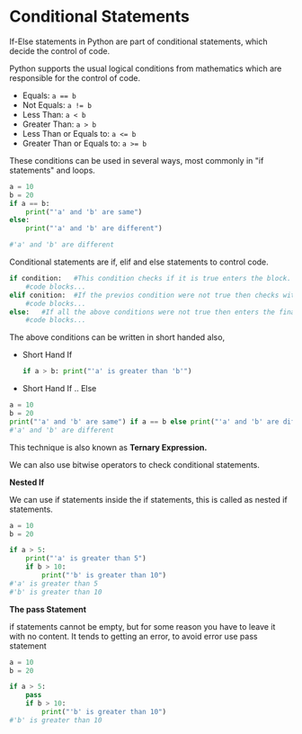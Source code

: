 # Conditional Statements

If-Else statements in Python are part of conditional statements, which decide the control of code.

Python supports the usual logical conditions from mathematics which are responsible for the control of code.

- Equals:  `a == b`
- Not Equals:  `a != b`
- Less Than:  `a < b`
- Greater Than:  `a > b`
- Less Than or Equals to:  `a <= b`
- Greater Than or Equals to:  `a >= b`

These conditions can be used in several ways, most commonly in "if statements" and loops.

```python
a = 10
b = 20
if a == b:
    print("'a' and 'b' are same")
else:
    print("'a' and 'b' are different")

#'a' and 'b' are different
```
Conditional statements are if, elif and else statements to control code.

```python
if condition:   #This condition checks if it is true enters the block.
    #code blocks...
elif conition:  #If the previos condition were not true then checks with this condition.
    #code blocks...
else:   #If all the above conditions were not true then enters the final block. 
    #code blocks...
```

The above conditions can be written in short handed also,

- Short Hand If
    
    ```python
    if a > b: print("'a' is greater than 'b'")
    ```
    
- Short  Hand If .. Else

```python
a = 10
b = 20
print("'a' and 'b' are same") if a == b else print("'a' and 'b' are different")
#'a' and 'b' are different
```

This technique is also known as **Ternary Expression.**

We can also use bitwise operators to check conditional statements.

**Nested If**

We can use if statements inside the if statements, this is called as nested if statements.

```python
a = 10
b = 20

if a > 5:
    print("'a' is greater than 5")
    if b > 10:
        print("'b' is greater than 10")
#'a' is greater than 5
#'b' is greater than 10
```

**The pass Statement**

if statements cannot be empty, but for some reason you have to leave it with no content. It tends to getting an error, to avoid error use pass statement

```python
a = 10
b = 20

if a > 5:
    pass
    if b > 10:
        print("'b' is greater than 10")
#'b' is greater than 10
```
